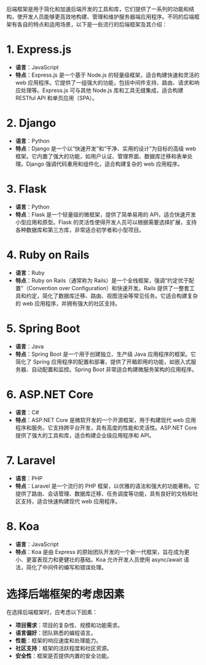 后端框架是用于简化和加速后端开发的工具和库，它们提供了一系列的功能和结构，使开发人员能够更高效地构建、管理和维护服务器端应用程序。不同的后端框架有各自的特点和适用场景，以下是一些流行的后端框架及其介绍：

# 1. **Express.js**
- **语言**：JavaScript
- **特点**：Express.js 是一个基于 Node.js 的轻量级框架，适合构建快速和灵活的 web 应用程序。它提供了一组强大的功能，包括中间件支持、路由、请求和响应处理等。Express.js 可与其他 Node.js 库和工具无缝集成，适合构建 RESTful API 和单页应用（SPA）。

# 2. **Django**
- **语言**：Python
- **特点**：Django 是一个以“快速开发”和“干净、实用的设计”为目标的高级 web 框架。它内置了强大的功能，如用户认证、管理界面、数据库迁移和表单处理。Django 强调代码重用和组件化，适合构建复杂的 web 应用程序。

# 3. **Flask**
- **语言**：Python
- **特点**：Flask 是一个轻量级的微框架，提供了简单易用的 API，适合快速开发小型应用和原型。Flask 的灵活性使得开发人员可以根据需要选择扩展，支持各种数据库和第三方库，非常适合初学者和小型项目。

# 4. **Ruby on Rails**
- **语言**：Ruby
- **特点**：Ruby on Rails（通常称为 Rails）是一个全栈框架，强调“约定优于配置”（Convention over Configuration）和快速开发。Rails 提供了一整套工具和约定，简化了数据库迁移、路由、视图渲染等常见任务。它适合构建复杂的 web 应用程序，并拥有强大的社区支持。

# 5. **Spring Boot**
- **语言**：Java
- **特点**：Spring Boot 是一个用于创建独立、生产级 Java 应用程序的框架。它简化了 Spring 应用程序的配置和部署，提供了开箱即用的功能，如嵌入式服务器、自动配置和监控。Spring Boot 非常适合构建微服务架构的应用程序。

# 6. **ASP.NET Core**
- **语言**：C#
- **特点**：ASP.NET Core 是微软开发的一个开源框架，用于构建现代 web 应用程序和服务。它支持跨平台开发，具有高度的性能和灵活性。ASP.NET Core 提供了强大的工具和库，适合构建企业级应用程序和 API。

# 7. **Laravel**
- **语言**：PHP
- **特点**：Laravel 是一个流行的 PHP 框架，以优雅的语法和强大的功能著称。它提供了路由、会话管理、数据库迁移、任务调度等功能，具有良好的文档和社区支持，适合快速构建现代 web 应用程序。

# 8. **Koa**
- **语言**：JavaScript
- **特点**：Koa 是由 Express 的原始团队开发的一个新一代框架，旨在成为更小、更富表现力和更健壮的基础。Koa 允许开发人员使用 async/await 语法，简化了中间件的编写和错误处理。

# 选择后端框架的考虑因素
在选择后端框架时，应考虑以下因素：
- **项目需求**：项目的复杂性、规模和功能需求。
- **语言偏好**：团队熟悉的编程语言。
- **性能**：框架的响应速度和处理能力。
- **社区支持**：框架的活跃程度和社区资源。
- **安全性**：框架是否提供内置的安全功能。
